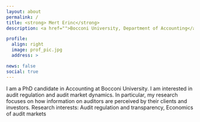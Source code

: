 ```yaml
---
layout: about
permalink: /
title: <strong> Mert Erinc</strong>
description: <a href="">Bocconi University, Department of Accounting</a>.

profile:
  align: right
  image: prof_pic.jpg
  address: >

news: false
social: true
---
```


I am a PhD candidate in Accounting at Bocconi University. I am interested in audit regulation and audit market dynamics. In particular, my research focuses on how information on auditors are perceived by their clients and investors.
Research interests: Audit regulation and transparency, Economics of audit markets
